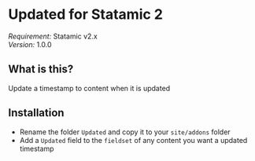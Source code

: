 # Updated for Statamic 2
*Requirement:* Statamic v2.x  
*Version:* 1.0.0

## What is this?
Update a timestamp to content when it is updated

## Installation
- Rename the folder `Updated` and copy it to your `site/addons` folder
- Add a `Updated` field to the `fieldset` of any content you want a updated timestamp
